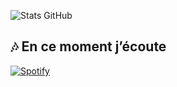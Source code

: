![Stats GitHub](https://github-readme-stats.vercel.app/api?username=eliott-colin&show_icons=true&theme=radical)

## 🎶 En ce moment j’écoute  
[![Spotify](https://spotify-github-profile.vercel.app/api/view?uid=31xtf5bpkpd52fszbtzmssa5b5wi?si=ecfe4817da154265&cover_image=true&theme=novatorem&show_offline=false&background_color=121212&interchange=false)](https://open.spotify.com/user/31xtf5bpkpd52fszbtzmssa5b5wi?si=ecfe4817da154265)
